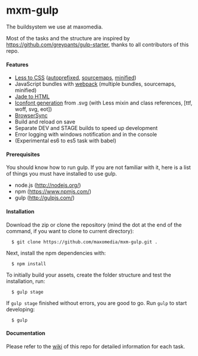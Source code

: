 # mxm-gulp

The buildsystem we use at maxomedia.

Most of the tasks and the structure are inspired by https://github.com/greypants/gulp-starter, thanks to all contributors of this repo.

#### Features
- [Less to CSS](https://github.com/plus3network/gulp-less) ([autoprefixed](https://github.com/sindresorhus/gulp-autoprefixer), [sourcemaps](https://github.com/floridoo/gulp-sourcemaps), [minified](https://github.com/jonathanepollack/gulp-minify-css/blob/master/package.json))
- JavaScript bundles with [webpack](https://github.com/webpack/webpack) (multiple bundles, sourcemaps, minified)
- [Jade to HTML](https://github.com/phated/gulp-jade)
- [Iconfont generation](https://github.com/backflip/gulp-iconfont-css) from .svg (with Less mixin and class references, [ttf, woff, svg, eot])
- [BrowserSync](https://github.com/BrowserSync/browser-sync)
- Build and reload on save
- Separate DEV and STAGE builds to speed up development
- Error logging with windows notification and in the console
- (Experimental es6 to es5 task with babel)

#### Prerequisites
You should know how to run gulp. If you are not familiar with it, here is a list of things you must have installed to use gulp.
- node.js (http://nodejs.org/)
- npm (https://www.npmjs.com/)
- gulp (http://gulpjs.com/)

#### Installation
Download the zip or clone the repository (mind the dot at the end of the command, if you want to clone to current directory):
```shell
  $ git clone https://github.com/maxomedia/mxm-gulp.git .
```

Next, install the npm dependencies with:
```shell
  $ npm install
```

To initially build your assets, create the folder structure and test the installation, run:
```shell
  $ gulp stage
```

If `gulp stage` finished without errors, you are good to go. Run `gulp` to start developing:
```shell
  $ gulp
```

#### Documentation
Please refer to the [wiki](https://github.com/maxomedia/mxm-gulp/wiki) of this repo for detailed information for each task.
